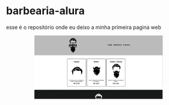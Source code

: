 # barbearia-alura
 esse é o repositório onde eu deixo a minha primeira pagina web
<p align="center">
  <img src="produtos.png" width="350" title="imagem dos produtos">
</p>